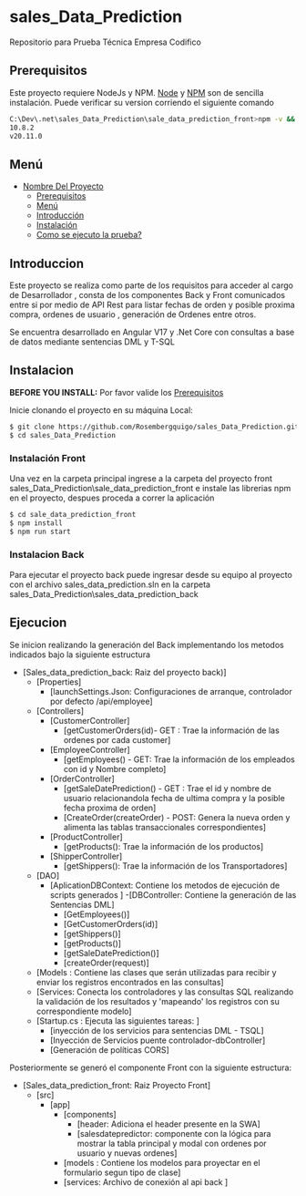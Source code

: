 # sales_Data_Prediction
 Repositorio para Prueba Técnica Empresa Codifico

## Prerequisitos

Este proyecto requiere NodeJs y NPM.
[Node](http://nodejs.org/) y [NPM](https://npmjs.org/) son de sencilla instalación.
Puede verificar su version corriendo el siguiente comando

```sh
C:\Dev\.net\sales_Data_Prediction\sale_data_prediction_front>npm -v && node -v
10.8.2
v20.11.0
```

## Menú

- [Nombre Del Proyecto](#sales_Data_Prediction)
  - [Prerequisitos](#Prerequisitos)
  - [Menú](#Menú)
  - [Introducción](#Introduccion)
  - [Instalación](#Instalacion)
  - [Como se ejecuto la prueba?](#Ejecucion)
  
 ## Introduccion
Este proyecto se realiza como parte de los requisitos para acceder al cargo de Desarrollador , consta de los componentes Back y Front comunicados entre si por medio de API Rest para listar fechas de orden y posible proxima compra, ordenes de usuario , generación de Ordenes entre otros.

Se encuentra desarrollado en Angular V17 y .Net Core con consultas a base de datos mediante sentencias DML y T-SQL
 
 
 ## Instalacion
  **BEFORE YOU INSTALL:** Por favor valide los [Prerequisitos](#Prerequisitos)

Inicie clonando el proyecto en su máquina Local:

```sh
$ git clone https://github.com/Rosembergquigo/sales_Data_Prediction.git
$ cd sales_Data_Prediction
```
 
 ### Instalación Front
 Una vez en la carpeta principal ingrese a la carpeta del proyecto front sales_Data_Prediction\sale_data_prediction_front e instale las librerias npm en el proyecto, despues proceda a correr la aplicación
```sh
$ cd sale_data_prediction_front
$ npm install
$ npm run start
```

### Instalacion Back
Para ejecutar el proyecto back puede ingresar desde su equipo al proyecto con el archivo sales_data_prediction.sln en la carpeta sales_Data_Prediction\sales_data_prediction_back

## Ejecucion
Se inicion realizando la generación del Back implementando los metodos indicados bajo la siguiente estructura
- [Sales_data_prediction_back: Raiz del proyecto back)]
	- [Properties]
		- [launchSettings.Json: Configuraciones de arranque, controlador por defecto /api/employee]
	- [Controllers]
		- [CustomerController]
			- [getCustomerOrders(id)- GET : Trae la información de las ordenes por cada customer]
		- [EmployeeController]
			- [getEmployees() - GET: Trae la información de los empleados con id y Nombre completo]
		- [OrderController]
			- [getSaleDatePrediction() - GET : Trae el id y nombre de usuario relacionandola fecha de ultima compra y la posible fecha proxima de orden]
			- [CreateOrder(createOrder) - POST: Genera la nueva orden y alimenta las tablas transaccionales correspondientes]
		- [ProductController]
			- [getProducts(): Trae la información de los productos]
		- [ShipperController]
			- [getShippers(): Trae la información de los Transportadores]
	- [DAO]
		- [AplicationDBContext: Contiene los metodos de ejecución de scripts generados ]
		 -[DBController: Contiene la generación de las Sentencias DML]
			- [GetEmployees()]
			- [GetCustomerOrders(id)]
			- [getShippers()]
			- [getProducts()]
			- [getSaleDatePrediction()]
			- [createOrder(request)]
	- [Models : Contiene las clases que serán utilizadas para recibir y enviar los registros encontrados en las consultas]
	- [Services: Conecta los controladores y las consultas SQL realizando la validación de los resultados y 'mapeando' los registros con su correspondiente modelo]
	- [Startup.cs : Ejecuta las siguientes tareas: ]		
		- [inyección de los servicios para sentencias DML - TSQL]
		- [Inyección de Servicios puente controlador-dbController]
		- [Generación de políticas CORS]
		
Posteriormente se generó el componente Front con la siguiente estructura: 		
- [Sales_data_prediction_front: Raiz Proyecto Front]
	- [src]
		- [app]
			- [components]
				- [header: Adiciona el header presente en la SWA]
				- [salesdatepredictor: componente con la lógica para mostrar la tabla principal y modal con ordenes por usuario y nuevas ordenes]
			- [models : Contiene los modelos para proyectar en el formulario segun tipo de clase]
			- [services: Archivo de conexión al api back ]
 
 
